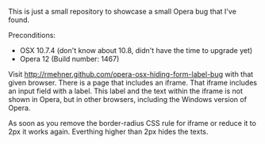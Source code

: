 This is just a small repository to showcase a small Opera bug that I've found.

Preconditions:

* OSX 10.7.4 (don't know about 10.8, didn't have the time to upgrade yet)
* Opera 12 (Build number: 1467)

Visit http://rmehner.github.com/opera-osx-hiding-form-label-bug with that given browser.
There is a page that includes an iframe. That iframe includes an input field with a label.
This label and the text within the iframe is not shown in Opera, but in other browsers, including the Windows version of Opera.

As soon as you remove the border-radius CSS rule for iframe or reduce it to 2px it works again. Everthing higher than 2px hides the texts.
